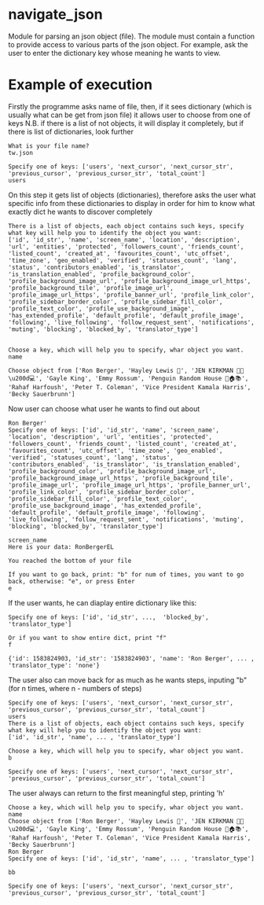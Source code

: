 # navigate_json

Module for parsing an json object (file). The module must contain a function to provide access to various parts of the json object. For example, ask the user to enter the dictionary key whose meaning he wants to view.

# Example of execution
Firstly the programme asks name of file, then, if it sees dictionary (which is usually what can be get from json file) it allows user to choose from one of keys
N.B. if there is a list of not objects, it will display it completely, but if there is list of dictionaries, look further
```
What is your file name?
tw.json

Specify one of keys: ['users', 'next_cursor', 'next_cursor_str', 'previous_cursor', 'previous_cursor_str', 'total_count']
users
```
On this step it gets list of objects (dictionaries), therefore asks the user what specific info from these dictionaries to display in order for him to know what exactly dict he wants to discover completely
```
There is a list of objects, each object contains such keys, specify what key will help you to identify the object you want: 
['id', 'id_str', 'name', 'screen_name', 'location', 'description', 'url', 'entities', 'protected', 'followers_count', 'friends_count', 'listed_count', 'created_at', 'favourites_count', 'utc_offset', 'time_zone', 'geo_enabled', 'verified', 'statuses_count', 'lang', 'status', 'contributors_enabled', 'is_translator', 'is_translation_enabled', 'profile_background_color', 'profile_background_image_url', 'profile_background_image_url_https', 'profile_background_tile', 'profile_image_url', 'profile_image_url_https', 'profile_banner_url', 'profile_link_color', 'profile_sidebar_border_color', 'profile_sidebar_fill_color', 'profile_text_color', 'profile_use_background_image', 'has_extended_profile', 'default_profile', 'default_profile_image', 'following', 'live_following', 'follow_request_sent', 'notifications', 'muting', 'blocking', 'blocked_by', 'translator_type']


Choose a key, which will help you to specify, whar object you want.
name

Choose object from ['Ron Berger', 'Hayley Lewis 💙', 'JEN KIRKMAN 👩🏻\u200d💻', 'Gayle King', 'Emmy Rossum', 'Penguin Random House 🐧🏠📚', 'Rahaf Harfoush', 'Peter T. Coleman', 'Vice President Kamala Harris', 'Becky Sauerbrunn']
```

Now user can choose what user he wants to find out about

```
Ron Berger'
Specify one of keys: ['id', 'id_str', 'name', 'screen_name', 'location', 'description', 'url', 'entities', 'protected', 'followers_count', 'friends_count', 'listed_count', 'created_at', 'favourites_count', 'utc_offset', 'time_zone', 'geo_enabled', 'verified', 'statuses_count', 'lang', 'status', 'contributors_enabled', 'is_translator', 'is_translation_enabled', 'profile_background_color', 'profile_background_image_url', 'profile_background_image_url_https', 'profile_background_tile', 'profile_image_url', 'profile_image_url_https', 'profile_banner_url', 'profile_link_color', 'profile_sidebar_border_color', 'profile_sidebar_fill_color', 'profile_text_color', 'profile_use_background_image', 'has_extended_profile', 'default_profile', 'default_profile_image', 'following', 'live_following', 'follow_request_sent', 'notifications', 'muting', 'blocking', 'blocked_by', 'translator_type']
```
```
screen_name
Here is your data: RonBergerEL

You reached the bottom of your file

If you want to go back, print: "b" for num of times, you want to go back, otherwise: "e", or press Enter
e
```

If the user wants, he can diaplay entire dictionary like this:
```
Specify one of keys: ['id', 'id_str', ...,  'blocked_by', 'translator_type']

Or if you want to show entire dict, print "f"
f

{'id': 1583824903, 'id_str': '1583824903', 'name': 'Ron Berger', ... , 'translator_type': 'none'}
```

The user also can move back for as much as he wants steps, inputing "b" (for n times, where n - numbers of steps)
```
Specify one of keys: ['users', 'next_cursor', 'next_cursor_str', 'previous_cursor', 'previous_cursor_str', 'total_count']
users
There is a list of objects, each object contains such keys, specify what key will help you to identify the object you want: 
['id', 'id_str', 'name', ... , 'translator_type']

Choose a key, which will help you to specify, whar object you want.
b

Specify one of keys: ['users', 'next_cursor', 'next_cursor_str', 'previous_cursor', 'previous_cursor_str', 'total_count']
```

The user always can return to the first meaningful step, printing 'h'
```
Choose a key, which will help you to specify, whar object you want.
name
Choose object from ['Ron Berger', 'Hayley Lewis 💙', 'JEN KIRKMAN 👩🏻\u200d💻', 'Gayle King', 'Emmy Rossum', 'Penguin Random House 🐧🏠📚', 'Rahaf Harfoush', 'Peter T. Coleman', 'Vice President Kamala Harris', 'Becky Sauerbrunn']
Ron Berger
Specify one of keys: ['id', 'id_str', 'name', ... , 'translator_type']

bb

Specify one of keys: ['users', 'next_cursor', 'next_cursor_str', 'previous_cursor', 'previous_cursor_str', 'total_count']
```